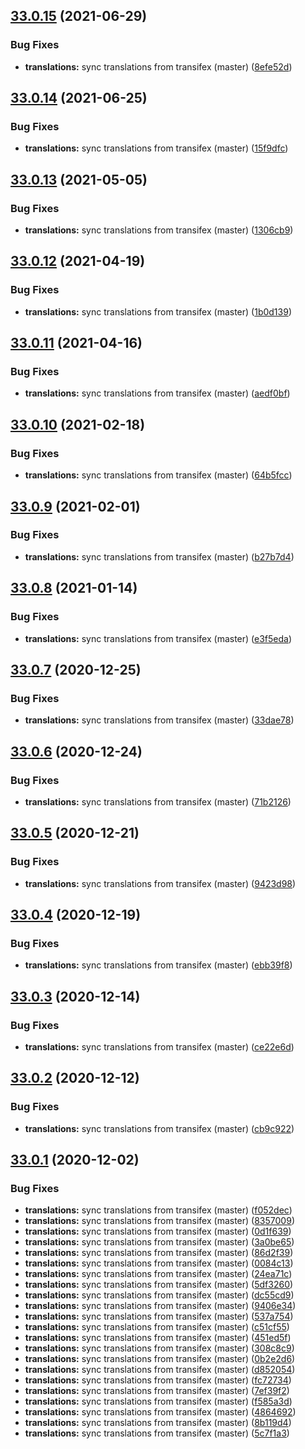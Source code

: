 ## [33.0.15](https://github.com/dhis2/event-charts-app/compare/v33.0.14...v33.0.15) (2021-06-29)


### Bug Fixes

* **translations:** sync translations from transifex (master) ([8efe52d](https://github.com/dhis2/event-charts-app/commit/8efe52d8005868a9cc18fbd7d1ec26a145fa4c0f))

## [33.0.14](https://github.com/dhis2/event-charts-app/compare/v33.0.13...v33.0.14) (2021-06-25)


### Bug Fixes

* **translations:** sync translations from transifex (master) ([15f9dfc](https://github.com/dhis2/event-charts-app/commit/15f9dfc6e8f52c67445af42d0398b0e6302da72b))

## [33.0.13](https://github.com/dhis2/event-charts-app/compare/v33.0.12...v33.0.13) (2021-05-05)


### Bug Fixes

* **translations:** sync translations from transifex (master) ([1306cb9](https://github.com/dhis2/event-charts-app/commit/1306cb986acc3c96b462b5289377ef4ff48b470c))

## [33.0.12](https://github.com/dhis2/event-charts-app/compare/v33.0.11...v33.0.12) (2021-04-19)


### Bug Fixes

* **translations:** sync translations from transifex (master) ([1b0d139](https://github.com/dhis2/event-charts-app/commit/1b0d139b79bd149081b29e7fb077c129eaf66a1d))

## [33.0.11](https://github.com/dhis2/event-charts-app/compare/v33.0.10...v33.0.11) (2021-04-16)


### Bug Fixes

* **translations:** sync translations from transifex (master) ([aedf0bf](https://github.com/dhis2/event-charts-app/commit/aedf0bf0ccb3bd97b2bd814496adb7cd288a29f5))

## [33.0.10](https://github.com/dhis2/event-charts-app/compare/v33.0.9...v33.0.10) (2021-02-18)


### Bug Fixes

* **translations:** sync translations from transifex (master) ([64b5fcc](https://github.com/dhis2/event-charts-app/commit/64b5fcca276dc2a4b71bc805dda52999bda63213))

## [33.0.9](https://github.com/dhis2/event-charts-app/compare/v33.0.8...v33.0.9) (2021-02-01)


### Bug Fixes

* **translations:** sync translations from transifex (master) ([b27b7d4](https://github.com/dhis2/event-charts-app/commit/b27b7d43a9f245edef37a2ed03b6a3a842bcc32d))

## [33.0.8](https://github.com/dhis2/event-charts-app/compare/v33.0.7...v33.0.8) (2021-01-14)


### Bug Fixes

* **translations:** sync translations from transifex (master) ([e3f5eda](https://github.com/dhis2/event-charts-app/commit/e3f5eda154ae4ee98c7e13de5bfd6e0ba3bd7890))

## [33.0.7](https://github.com/dhis2/event-charts-app/compare/v33.0.6...v33.0.7) (2020-12-25)


### Bug Fixes

* **translations:** sync translations from transifex (master) ([33dae78](https://github.com/dhis2/event-charts-app/commit/33dae78b06090038738c12a3b5ff188d22bfa017))

## [33.0.6](https://github.com/dhis2/event-charts-app/compare/v33.0.5...v33.0.6) (2020-12-24)


### Bug Fixes

* **translations:** sync translations from transifex (master) ([71b2126](https://github.com/dhis2/event-charts-app/commit/71b212618a79c83ed0473657d716c7d531bef621))

## [33.0.5](https://github.com/dhis2/event-charts-app/compare/v33.0.4...v33.0.5) (2020-12-21)


### Bug Fixes

* **translations:** sync translations from transifex (master) ([9423d98](https://github.com/dhis2/event-charts-app/commit/9423d985ea071a08faed7cbb4eaac1305876a5d4))

## [33.0.4](https://github.com/dhis2/event-charts-app/compare/v33.0.3...v33.0.4) (2020-12-19)


### Bug Fixes

* **translations:** sync translations from transifex (master) ([ebb39f8](https://github.com/dhis2/event-charts-app/commit/ebb39f88a51dacea52dd752b8b94cae0c1c73abb))

## [33.0.3](https://github.com/dhis2/event-charts-app/compare/v33.0.2...v33.0.3) (2020-12-14)


### Bug Fixes

* **translations:** sync translations from transifex (master) ([ce22e6d](https://github.com/dhis2/event-charts-app/commit/ce22e6d74fd580311bc26496b7fc37253bf0dea8))

## [33.0.2](https://github.com/dhis2/event-charts-app/compare/v33.0.1...v33.0.2) (2020-12-12)


### Bug Fixes

* **translations:** sync translations from transifex (master) ([cb9c922](https://github.com/dhis2/event-charts-app/commit/cb9c922798099e568d358b1557a594c2a9ad5875))

## [33.0.1](https://github.com/dhis2/event-charts-app/compare/v33.0.0...v33.0.1) (2020-12-02)


### Bug Fixes

* **translations:** sync translations from transifex (master) ([f052dec](https://github.com/dhis2/event-charts-app/commit/f052decc86bd6d3d9e430c405598ff81e05a516a))
* **translations:** sync translations from transifex (master) ([8357009](https://github.com/dhis2/event-charts-app/commit/8357009041a5ccc364b6a5fe446f3cf7ea3a445f))
* **translations:** sync translations from transifex (master) ([0d1f639](https://github.com/dhis2/event-charts-app/commit/0d1f63941dd2b1934c08ee0bf9255901f5ffdafa))
* **translations:** sync translations from transifex (master) ([3a0be65](https://github.com/dhis2/event-charts-app/commit/3a0be65d2036a4885e6847aa294accedd5341e08))
* **translations:** sync translations from transifex (master) ([86d2f39](https://github.com/dhis2/event-charts-app/commit/86d2f39d7bf207bd92c3d65a6a4ec25307bf8e16))
* **translations:** sync translations from transifex (master) ([0084c13](https://github.com/dhis2/event-charts-app/commit/0084c13325dd5d05640b2f86b77649a40e3eb3d9))
* **translations:** sync translations from transifex (master) ([24ea71c](https://github.com/dhis2/event-charts-app/commit/24ea71c5080ad43d6f984c410ebe772d768b9c59))
* **translations:** sync translations from transifex (master) ([5df3260](https://github.com/dhis2/event-charts-app/commit/5df3260a195f981ac8fed53d8620d865b31465d1))
* **translations:** sync translations from transifex (master) ([dc55cd9](https://github.com/dhis2/event-charts-app/commit/dc55cd966e1dcf677a52c32adeb8501898a6b015))
* **translations:** sync translations from transifex (master) ([9406e34](https://github.com/dhis2/event-charts-app/commit/9406e341029da38cef54b3df46cfaf7fcaf6ff1b))
* **translations:** sync translations from transifex (master) ([537a754](https://github.com/dhis2/event-charts-app/commit/537a754c2321ce5bac196fbdc5128186489d74d8))
* **translations:** sync translations from transifex (master) ([c51cf55](https://github.com/dhis2/event-charts-app/commit/c51cf55c83447b7c3e37594e4269a047ecea90ad))
* **translations:** sync translations from transifex (master) ([451ed5f](https://github.com/dhis2/event-charts-app/commit/451ed5f746f7a18c28bdbfc6e11937eb76b8d9dc))
* **translations:** sync translations from transifex (master) ([308c8c9](https://github.com/dhis2/event-charts-app/commit/308c8c98654fa3f0078f904ea25611572fe08e90))
* **translations:** sync translations from transifex (master) ([0b2e2d6](https://github.com/dhis2/event-charts-app/commit/0b2e2d6b6ab6864d9eb91247e22ba3276949c90d))
* **translations:** sync translations from transifex (master) ([d852054](https://github.com/dhis2/event-charts-app/commit/d85205420979df82ad9c7e0ffe2a8ad01994b966))
* **translations:** sync translations from transifex (master) ([fc72734](https://github.com/dhis2/event-charts-app/commit/fc727346b0cbf808f42a01914b0613d7fb2ac0d1))
* **translations:** sync translations from transifex (master) ([7ef39f2](https://github.com/dhis2/event-charts-app/commit/7ef39f285f33c7a7ca2013a0cc628d481defda9f))
* **translations:** sync translations from transifex (master) ([f585a3d](https://github.com/dhis2/event-charts-app/commit/f585a3dc2c2df93f0307b7a4cab29e9c805e939a))
* **translations:** sync translations from transifex (master) ([4864692](https://github.com/dhis2/event-charts-app/commit/48646928ae25911af9ad11ac903897b29d50e37c))
* **translations:** sync translations from transifex (master) ([8b119d4](https://github.com/dhis2/event-charts-app/commit/8b119d482bb9eec013a53aa8c204a0e1399a17b0))
* **translations:** sync translations from transifex (master) ([5c7f1a3](https://github.com/dhis2/event-charts-app/commit/5c7f1a3f51969f15cac5ee0e07cafffa42142bfc))
